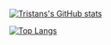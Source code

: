 [![Tristans's GitHub stats](https://github-readme-stats.vercel.app/api?username=Tristan-H11&count_private=true&show_icons=true&include_all_commits=true&theme=light)](https://github.com/anuraghazra/github-readme-stats)

[![Top Langs](https://github-readme-stats.vercel.app/api/top-langs/?username=Tristan-H11&langs_count=6&include_all_commits=true&layout=compact&theme=light)](https://github.com/anuraghazra/github-readme-stats)
